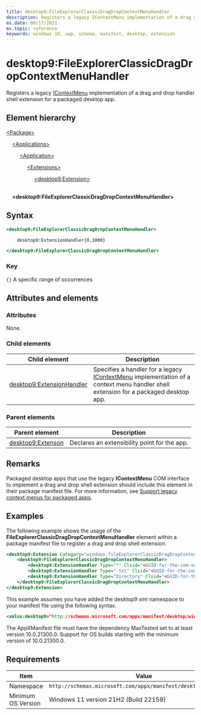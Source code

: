 ```yaml
---
title: desktop9:FileExplorerClassicDragDropContextMenuHandler
description: Registers a legacy IContextMenu implementation of a drag and drop handler shell extension for a packaged desktop app.
ms.date: 09/17/2021
ms.topic: reference
keywords: windows 10, uwp, schema, manifest, desktop, extension 
---
```


# desktop9:FileExplorerClassicDragDropContextMenuHandler

Registers a legacy [IContextMenu](/windows/win32/api/shobjidl_core/nn-shobjidl_core-icontextmenu) implementation of a drag and drop handler shell extension for a packaged desktop app.

## Element hierarchy

[\<Package\>](element-package.md)

&nbsp;&nbsp;&nbsp;&nbsp;[\<Applications\>](element-applications.md)

&nbsp;&nbsp;&nbsp;&nbsp; &nbsp;&nbsp;&nbsp;&nbsp;[\<Application\>](element-application.md)

&nbsp;&nbsp;&nbsp;&nbsp; &nbsp;&nbsp;&nbsp;&nbsp; &nbsp;&nbsp;&nbsp;&nbsp;[\<Extensions\>](element-1-extensions.md)

&nbsp;&nbsp;&nbsp;&nbsp; &nbsp;&nbsp;&nbsp;&nbsp; &nbsp;&nbsp;&nbsp;&nbsp; &nbsp;&nbsp;&nbsp;&nbsp;[\<desktop9:Extension\>](element-desktop9-extension.md)

&nbsp;&nbsp;&nbsp;&nbsp; &nbsp;&nbsp;&nbsp;&nbsp; &nbsp;&nbsp;&nbsp;&nbsp; &nbsp;&nbsp;&nbsp;&nbsp; &nbsp;&nbsp;&nbsp;&nbsp;**\<desktop9:FileExplorerClassicDragDropContextMenuHandler\>**

## Syntax

```xml
<desktop9:FileExplorerClassicDragDropContextMenuHandler>

    desktop9:ExtensionHandler{0,1000}

</desktop9:FileExplorerClassicDragDropContextMenuHandler>
```

### Key

`{}` A specific range of occurrences

## Attributes and elements

### Attributes

None.

### Child elements

| Child element | Description |
|-|-|
| [desktop9:ExtensionHandler](element-desktop9-extensionhandler.md) | Specifies a handler for a legacy [IContextMenu](/windows/win32/api/shobjidl_core/nn-shobjidl_core-icontextmenu) implementation of a context menu handler shell extension for a packaged desktop app. |

### Parent elements

| Parent element | Description |
|-|-|
| [desktop9:Extenson](element-desktop9-extension.md) | Declares an extensibility point for the app. |

## Remarks

Packaged desktop apps that use the legacy **IContextMenu** COM interface to implement a drag and drop shell extension should include this element in their package manifest file. For more information, see [Support legacy context menus for packaged apps](/windows/msix/packaging-tool/support-legacy-context-menus).

## Examples

The following example shows the usage of the **FileExplorerClassicDragDropContextMenuHandler** element within a package manifest file to register a drag and drop shell extension.

```xml
<desktop9:Extension Category="windows.fileExplorerClassicDragDropContextMenuHandler">
    <desktop9:FileExplorerClassicDragDropContextMenuHandler>
        <desktop9:ExtensionHandler Type="*" Clsid="<GUID-for-the-com-server>" />
        <desktop9:ExtensionHandler Type=".txt" Clsid="<GUID-for-the-com-server>" />
        <desktop9:ExtensionHandler Type="Directory" Clsid="<GUID-for-the-com-server>" />
    </desktop9:FileExplorerClassicDragDropContextMenuHandler>
</desktop9:Extension>
```

This example assumes you have added the desktop9 xml namespace to your manifest file using the following syntax.

```xml
<xmlns:desktop9="http://schemas.microsoft.com/appx/manifest/desktop/windows10/9">
```

The AppXManifest file must have the dependency MaxTested set to at least version 10.0.21300.0. Support for OS builds starting with the minimum version of 10.0.21300.0.

## Requirements

| Item  | Value  |
|--|--|
| Namespace | `http://schemas.microsoft.com/appx/manifest/desktop/windows10/9` |
| Minimum OS Version | Windows 11 version 21H2 (Build 22159) |
